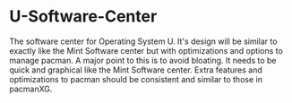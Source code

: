 U-Software-Center
=================

The software center for Operating System U. It's design will be similar to exactly like the Mint Software center but with optimizations and options to manage pacman. A major point to this is to avoid bloating. It needs to be quick and graphical like the Mint Software center. Extra features and optimizations to pacman should be consistent and similar to those in pacmanXG. 
